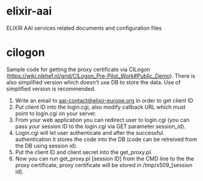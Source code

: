# elixir-aai
ELIXIR AAI services related documents and configuration files

# cilogon
Sample code for getting the proxy certificate via CILogon (https://wiki.nikhef.nl/grid/CILogon_Pre-Pilot_Work#Public_Demo). There is also simplified version which doesn't use DB to store the data. Use of simplified version is recommended. 

1. Write an email to aai-contact@elixir-europe.org in order to get client ID
2. Put client ID into the login.cgi, also modify callback URL which must point to login.cgi on your server.
3. From your web application you can redirect user to login.cgi (you can pass your session ID to the login.cgi via GET parameter session_id).
4. Login.cgi will let user authenticate and after the successful authentication it stores the code into the DB (code can be retreived from the DB using session id).
5. Put the client ID and client secret into the get_proxy.pl.
6. Now you can run get_proxy.pl [session ID] from the CMD line to the the proxy certificate, proxy certificate will be stored in /tmp/x509_[session id].
